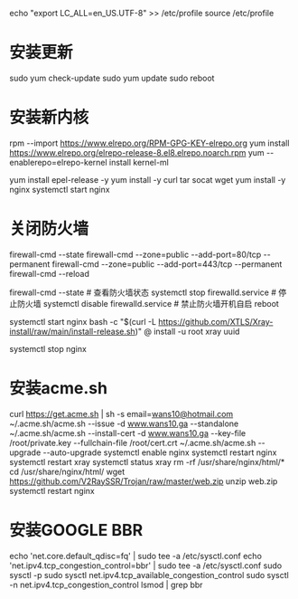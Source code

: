 echo "export LC_ALL=en_US.UTF-8"  >>  /etc/profile
source /etc/profile

# 安装更新
sudo yum check-update
sudo yum update
sudo reboot

# 安装新内核
rpm --import https://www.elrepo.org/RPM-GPG-KEY-elrepo.org
yum install https://www.elrepo.org/elrepo-release-8.el8.elrepo.noarch.rpm
yum --enablerepo=elrepo-kernel install kernel-ml

yum install epel-release -y
yum install -y curl tar socat wget
yum install -y nginx
systemctl start nginx

# 关闭防火墙
firewall-cmd --state
firewall-cmd --zone=public --add-port=80/tcp --permanent
firewall-cmd --zone=public --add-port=443/tcp --permanent
firewall-cmd --reload


firewall-cmd --state                   # 查看防火墙状态
systemctl stop firewalld.service       # 停止防火墙
systemctl disable firewalld.service    # 禁止防火墙开机自启
reboot

systemctl start nginx
bash -c "$(curl -L https://github.com/XTLS/Xray-install/raw/main/install-release.sh)" @ install -u root
xray uuid

systemctl stop nginx

# 安装acme.sh
curl  https://get.acme.sh | sh -s email=wans10@hotmail.com
~/.acme.sh/acme.sh  --issue -d www.wans10.ga   --standalone
~/.acme.sh/acme.sh --install-cert -d www.wans10.ga --key-file /root/private.key --fullchain-file /root/cert.crt
~/.acme.sh/acme.sh  --upgrade  --auto-upgrade
systemctl enable nginx
systemctl restart nginx
systemctl restart xray
systemctl status xray
rm -rf /usr/share/nginx/html/*
cd /usr/share/nginx/html/
wget https://github.com/V2RaySSR/Trojan/raw/master/web.zip
unzip web.zip
systemctl restart nginx

# 安装GOOGLE BBR
echo 'net.core.default_qdisc=fq' | sudo tee -a /etc/sysctl.conf
echo 'net.ipv4.tcp_congestion_control=bbr' | sudo tee -a /etc/sysctl.conf
sudo sysctl -p
sudo sysctl net.ipv4.tcp_available_congestion_control
sudo sysctl -n net.ipv4.tcp_congestion_control
lsmod | grep bbr
